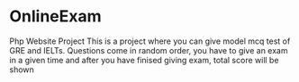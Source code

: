 # OnlineExam
Php Website Project
This is a project where you can give model mcq test of GRE and IELTs. Questions come in random order, you have to give an exam in a given time and after you have finised giving exam, total score will be shown
